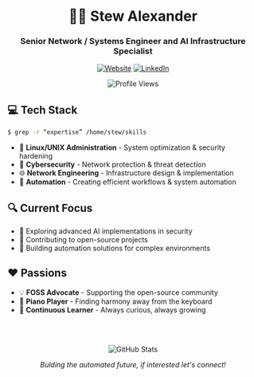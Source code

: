 <div align="center">
  <h1>👨‍💻 Stew Alexander</h1>
  <h3>Senior Network / Systems Engineer and AI Infrastructure Specialist</h3>
  
  [![Website](https://img.shields.io/badge/Website-StewAlexander.com-blue?style=for-the-badge&logo=firefox-browser&logoColor=white)](https://stewAlexander.com)
  [![LinkedIn](https://img.shields.io/badge/LinkedIn-Profile-blue?style=for-the-badge&logo=linkedin&logoColor=white)](https://www.linkedin.com/in/stewalexander)
  
  ![Profile Views](https://komarev.com/ghpvc/?username=StewAlexander-com&style=flat-square&color=blue)
</div>

## 💻 Tech Stack
```bash
$ grep -r “expertise” /home/stew/skills
```

- 🐧 **Linux/UNIX Administration** - System optimization & security hardening
- 🔐 **Cybersecurity** - Network protection & threat detection
- 🌐 **Network Engineering** - Infrastructure design & implementation
- 🤖 **Automation** - Creating efficient workflows & system automation

## 🔍 Current Focus

- 🚀 Exploring advanced AI implementations in security
- 🌟 Contributing to open-source projects
- 🔄 Building automation solutions for complex environments

## ❤️ Passions

- 💡 **FOSS Advocate** - Supporting the open-source community
- 🎹 **Piano Player** - Finding harmony away from the keyboard
- 🧠 **Continuous Learner** - Always curious, always growing

<br>
<br>
<div align="center">
  
  ![GitHub Stats](https://github-readme-stats.vercel.app/api?username=StewAlexander-com&show_icons=true&theme=radical)
  
  <i>Bulding the automated future, if interested let's connect!</i>
</div>

